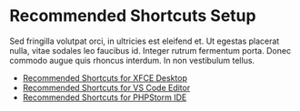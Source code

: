 Recommended Shortcuts Setup
===========================

Sed fringilla volutpat orci, in ultricies est eleifend et. Ut egestas placerat nulla, vitae sodales leo faucibus id. Integer rutrum fermentum porta. Donec commodo augue quis rhoncus interdum. In non vestibulum tellus.

* [Recommended Shortcuts for XFCE Desktop](shortcuts-xfce.md)
* [Recommended Shortcuts for VS Code Editor](shortcuts-code.md)
* [Recommended Shortcuts for PHPStorm IDE](shortcuts-phpstorm.md)
